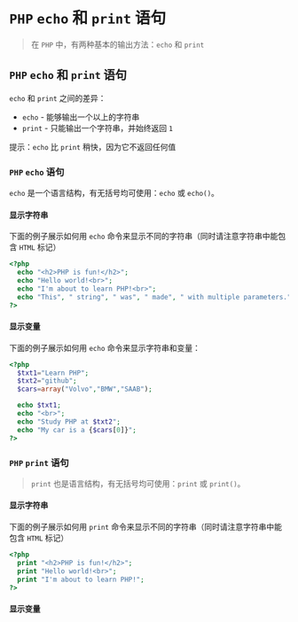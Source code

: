 # `PHP` `echo` 和 `print` 语句
> 在 `PHP` 中，有两种基本的输出方法：`echo` 和 `print`

## `PHP` `echo` 和 `print` 语句
`echo` 和 `print` 之间的差异：
- `echo` - 能够输出一个以上的字符串
- `print` - 只能输出一个字符串，并始终返回 `1`

提示：`echo` 比 `print` 稍快，因为它不返回任何值

### `PHP` `echo` 语句
`echo` 是一个语言结构，有无括号均可使用：`echo` 或 `echo()`。

#### 显示字符串
下面的例子展示如何用 `echo` 命令来显示不同的字符串（同时请注意字符串中能包含 `HTML` 标记）
```php
<?php
  echo "<h2>PHP is fun!</h2>";
  echo "Hello world!<br>";
  echo "I'm about to learn PHP!<br>";
  echo "This", " string", " was", " made", " with multiple parameters.";
?>
```

#### 显示变量
下面的例子展示如何用 `echo` 命令来显示字符串和变量：
```php
<?php
  $txt1="Learn PHP";
  $txt2="github";
  $cars=array("Volvo","BMW","SAAB");

  echo $txt1;
  echo "<br>";
  echo "Study PHP at $txt2";
  echo "My car is a {$cars[0]}";
?>
```

### `PHP` `print` 语句
>`print` 也是语言结构，有无括号均可使用：`print` 或 `print()`。

#### 显示字符串
下面的例子展示如何用 `print` 命令来显示不同的字符串（同时请注意字符串中能包含 `HTML` 标记）
```php
<?php
  print "<h2>PHP is fun!</h2>";
  print "Hello world!<br>";
  print "I'm about to learn PHP!";
?>
```

#### 显示变量

